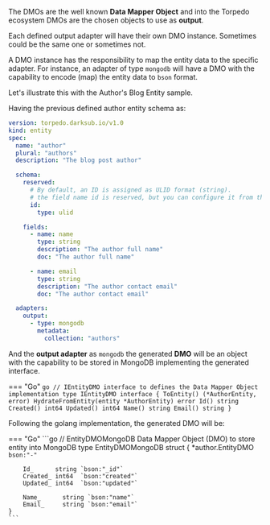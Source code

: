 
The DMOs are the well known **Data Mapper Object** and into the Torpedo ecosystem DMOs are the chosen objects
to use as **output**.

Each defined output adapter will have their own DMO instance. Sometimes could be the same one or sometimes not.

A DMO instance has the responsibility to map the entity data to the specific adapter. For instance, an adapter of type
`mongodb` will have a DMO with the capability to encode (map) the entity data to `bson` format.

Let's illustrate this with the Author's Blog Entity sample.

Having the previous defined author entity schema as:


```yaml
version: torpedo.darksub.io/v1.0
kind: entity
spec:
  name: "author"
  plural: "authors"
  description: "The blog post author"

  schema:
    reserved:
      # By default, an ID is assigned as ULID format (string).
      # the field name id is reserved, but you can configure it from this section
      id:
        type: ulid

    fields:
      - name: name
        type: string
        description: "The author full name"
        doc: "The author full name"

      - name: email
        type: string
        description: "The author contact email"
        doc: "The author contact email"

  adapters:
    output:
      - type: mongodb
        metadata:
          collection: "authors"
```

And the **output adapter** as `mongodb` the generated **DMO** will be an object with the capability to be stored in MongoDB
implementing the generated interface.

=== "Go"
    ```go
    // IEntityDMO interface to defines the Data Mapper Object implementation
    type IEntityDMO interface {
        ToEntity() (*AuthorEntity, error)
        HydrateFromEntity(entity *AuthorEntity) error
        Id() string
        Created() int64
        Updated() int64
        Name() string
        Email() string
    }
    ```

Following the golang implementation, the generated DMO will be:

=== "Go"
    ```go
    // EntityDMOMongoDB Data Mapper Object (DMO) to store entity into MongoDB
    type EntityDMOMongoDB struct {
        *author.EntityDMO `bson:"-"`
    
        Id_      string `bson:"_id"`
        Created_ int64  `bson:"created"`
        Updated_ int64  `bson:"updated"`
    
        Name_      string `bson:"name"`
        Email_     string `bson:"email"`
    }
    ```